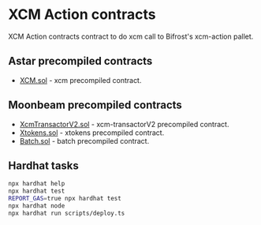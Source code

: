 # XCM Action contracts

XCM Action contracts contract to do xcm call to Bifrost's xcm-action pallet.

## Astar precompiled contracts

* [XCM.sol](https://github.com/AstarNetwork/astar-frame/blob/polkadot-v0.9.39/precompiles/xcm/XCM.sol) - xcm precompiled contract.

## Moonbeam precompiled contracts

* [XcmTransactorV2.sol](https://github.com/PureStake/moonbeam/blob/master/precompiles/xcm-transactor/src/v2/XcmTransactorV2.sol) - xcm-transactorV2 precompiled contract.
* [Xtokens.sol](https://github.com/PureStake/moonbeam/blob/master/precompiles/xtokens/Xtokens.sol) - xtokens precompiled contract.
* [Batch.sol](https://github.com/PureStake/moonbeam/blob/master/precompiles/batch/Batch.sol) - batch precompiled contract.

## Hardhat tasks

```sh
npx hardhat help
npx hardhat test
REPORT_GAS=true npx hardhat test
npx hardhat node
npx hardhat run scripts/deploy.ts
```
